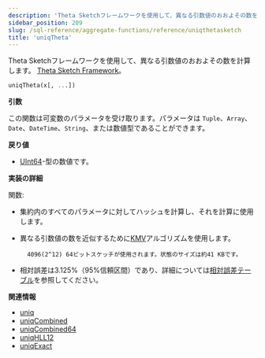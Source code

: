 ```yaml
---
description: 'Theta Sketchフレームワークを使用して、異なる引数値のおおよその数を計算します。'
sidebar_position: 209
slug: /sql-reference/aggregate-functions/reference/uniqthetasketch
title: 'uniqTheta'
---
```


Theta Sketchフレームワークを使用して、異なる引数値のおおよその数を計算します。 [Theta Sketch Framework](https://datasketches.apache.org/docs/Theta/ThetaSketches.html#theta-sketch-framework)。

```sql
uniqTheta(x[, ...])
```

**引数**

この関数は可変数のパラメータを受け取ります。パラメータは `Tuple`、`Array`、`Date`、`DateTime`、`String`、または数値型であることができます。

**戻り値**

- [UInt64](../../../sql-reference/data-types/int-uint.md)-型の数値です。

**実装の詳細**

関数:

- 集約内のすべてのパラメータに対してハッシュを計算し、それを計算に使用します。

- 異なる引数値の数を近似するために[KMV](https://datasketches.apache.org/docs/Theta/InverseEstimate.html)アルゴリズムを使用します。

        4096(2^12) 64ビットスケッチが使用されます。状態のサイズは約41 KBです。

- 相対誤差は3.125%（95%信頼区間）であり、詳細については[相対誤差テーブル](https://datasketches.apache.org/docs/Theta/ThetaErrorTable.html)を参照してください。

**関連情報**

- [uniq](/sql-reference/aggregate-functions/reference/uniq)
- [uniqCombined](/sql-reference/aggregate-functions/reference/uniqcombined)
- [uniqCombined64](/sql-reference/aggregate-functions/reference/uniqcombined64)
- [uniqHLL12](/sql-reference/aggregate-functions/reference/uniqhll12)
- [uniqExact](/sql-reference/aggregate-functions/reference/uniqexact)
